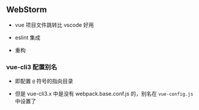 ## WebStorm
* vue 项目文件跳转比 vscode 好用

* eslint 集成

* 重构

### vue-cli3 配置别名
* 即配置 `@` 符号的指向目录

* 但是 vue-cli3.x 中是没有 webpack.base.conf.js 的，别名在 `vue-config.js` 中设置了
